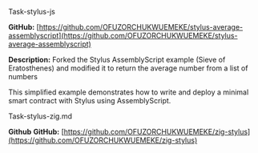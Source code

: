Task-stylus-js

**GitHub:** [https://github.com/OFUZORCHUKWUEMEKE/stylus-average-assemblyscript](https://github.com/OFUZORCHUKWUEMEKE/stylus-average-assemblyscript)

**Description:**
Forked the Stylus AssemblyScript example (Sieve of Eratosthenes) and modified it to return the average number from a list of numbers

This simplified example demonstrates how to write and deploy a minimal smart contract with Stylus using AssemblyScript.

Task-stylus-zig.md

**Github** **GitHub:** [https://github.com/OFUZORCHUKWUEMEKE/zig-stylus](https://github.com/OFUZORCHUKWUEMEKE/zig-stylus)

